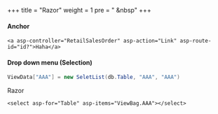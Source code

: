 +++
title = "Razor"
weight = 1
pre = "<i class='fas fa-pen'></i> &nbsp"
+++

#### Anchor

```
<a asp-controller="RetailSalesOrder" asp-action="Link" asp-route-id="id?">Haha</a>
```

#### Drop down menu (Selection)

```c#
ViewData["AAA"] = new SeletList(db.Table, "AAA", "AAA")
```

Razor

```
<select asp-for="Table" asp-items="ViewBag.AAA"></select>
```
